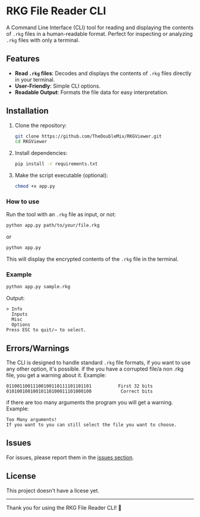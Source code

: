# RKG File Reader CLI

A Command Line Interface (CLI) tool for reading and displaying the contents of `.rkg` files in a human-readable format. Perfect for inspecting or analyzing `.rkg` files with only a terminal.
## Features

- **Read `.rkg` files**: Decodes and displays the contents of `.rkg` files directly in your terminal.
- **User-Friendly**: Simple CLI options.
- **Readable Output**: Formats the file data for easy interpretation.

## Installation

1. Clone the repository:

   ```bash
   git clone https://github.com/TheDoubleMix/RKGViewer.git
   cd RKGViewer
   ```
2. Install dependencies:

   ```bash
   pip install -r requirements.txt
   ```

3. Make the script executable (optional):

   ```bash
   chmod +x app.py
   ```

### How to use

Run the tool with an `.rkg` file as input, or not:

```bash
python app.py path/to/your/file.rkg
```
or
```bash
python app.py
```

This will display the encrypted contents of the `.rkg` file in the terminal.

### Example

```bash
python app.py sample.rkg
```

Output:

```
> Info
  Inputs
  Misc
  Options
Press ESC to quit/→ to select.
```

## Errors/Warnings

The CLI is designed to handle standard `.rkg` file formats, if you want to use any other option, it's possible.
if the you have a corrupted file/a non .rkg file, you get a warning about it.
Example:
```
01100110011100100110111101101101          First 32 bits
01010010010010110100011101000100           Correct bits
```

if there are too many arguments the program you will get a warning.
Example:
```
Too Many arguments!
If you want to you can still select the file you want to choose.
```
## Issues

For issues, please report them in the [issues section](https://github.com/yourusername/rkg-file-reader-cli/issues).

## License

This project doesn't have a licese yet.

---

Thank you for using the RKG File Reader CLI! 🎉
